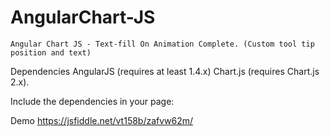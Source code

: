 # AngularChart-JS

    Angular Chart JS - Text-fill On Animation Complete. (Custom tool tip position and text) 

Dependencies
    AngularJS (requires at least 1.4.x)
    Chart.js (requires Chart.js 2.x).
    
Include the dependencies in your page:
  <script src="../chart.js/Chart.min.js"></script>
  <script src="../angular-chart.js/dist/angular-chart.min.js"></script>
  
Demo
    https://jsfiddle.net/vt158b/zafvw62m/
